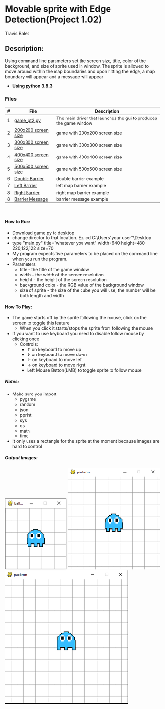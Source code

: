 # Movable sprite with Edge Detection(Project 1.02)
Travis Bales

## Description:
Using command line parameters set the screen size, title, color of the background, and size of sprite used in window.
The sprite is allowed to move around within the map boundaries and upon hitting the edge, a map boundary will appear and a message will appear
<br>
- **Using python 3.8.3**

### Files

|   #   | File            | Description                                        |
| :---: | --------------- | -------------------------------------------------- |
|1| [game_pt2.py](https://github.com/travisbales2304/4443-2D-PyGame-Bales/blob/master/Assignments/P1.02/game_pt2.py) |The main driver that launches the gui to produces the game window|
|2|[200x200 screen size](https://github.com/travisbales2304/4443-2D-PyGame-Bales/blob/master/Assignments/P1.02/200x200.png)|game with 200x200 screen size|
|3|[300x300 screen size](https://github.com/travisbales2304/4443-2D-PyGame-Bales/blob/master/Assignments/P1.02/300x300.png)|game with 300x300 screen size|
|4|[400x400 screen size](https://github.com/travisbales2304/4443-2D-PyGame-Bales/blob/master/Assignments/P1.02/300x300.png)|game with 400x400 screen size|
|5|[500x500 screen size](https://github.com/travisbales2304/4443-2D-PyGame-Bales/blob/master/Assignments/P1.02/500x500.png)|game with 500x500 screen size|
|6|[Double Barrier](https://github.com/travisbales2304/4443-2D-PyGame-Bales/blob/master/Assignments/P1.02/DoubleBarrier.png)|double barrier example|
|7|[Left Barrier](https://github.com/travisbales2304/4443-2D-PyGame-Bales/blob/master/Assignments/P1.02/LeftBarrier.png)|left map barrier example|
|8|[Right Barrier](https://github.com/travisbales2304/4443-2D-PyGame-Bales/blob/master/Assignments/P1.02/rightBarrier.png)|right map barrier example|
|8|[Barrier Message](https://github.com/travisbales2304/4443-2D-PyGame-Bales/blob/master/Assignments/P1.02/barrierMessage.png)|barrier message example|


<br>

#### How to Run:
  - Download game.py to desktop
  - change director to that location. Ex. cd C:\Users\"your user"\Desktop
  - type "main.py" title="whatever you want" width=640 height=480 220,122,122 size=70
  - My program expects five parameters to be placed on the command line when you run the program.
  - Parameters
    - title - the title of the game window
    - width - the width of the screen resolution
    - height - the height of the screen resolution
    - background color - the RGB value of the background window
    - size of sprite - the size of the cube you will use, the number will be both length and width
 #### How To Play:
   - The game starts off by the sprite following the mouse, click on the screen to toggle this feature
     - When you click it starts/stops the sprite from following the mouse
   - If you want to use keyboard you need to disable follow mouse by clicking once
     - Controls:
       - ↑ on keyboard to move up
       - ↓ on keyboard to move down
       - ← on keyboard to move left
       - → on keyboard to move right
       - Left Mouse Button(LMB) to toggle sprite to follow mouse
  
##### Notes:
  - Make sure you import
    - pygame
    - random
    - json
    - pprint
    - sys
    - os
    - math
    - time
  - It only uses a rectangle for the sprite at the moment because images are hard to control
    
   ##### Output Images:
   <img src="200x200.png" width="200">
   <img src="300x300.png" width="300">
   <img src="400x400.png" width="400">

